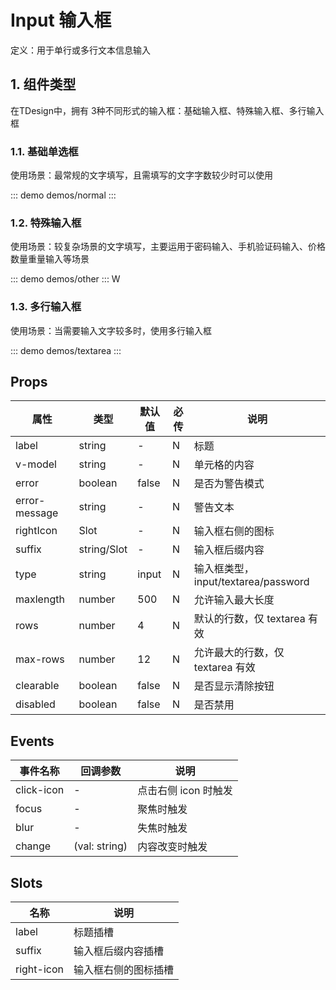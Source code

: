 # Input 输入框

定义：用于单行或多行文本信息输入

## 1. 组件类型

在TDesign中，拥有 3种不同形式的输入框：基础输入框、特殊输入框、多行输入框

### 1.1. 基础单选框

使用场景：最常规的文字填写，且需填写的文字字数较少时可以使用

::: demo demos/normal
:::

### 1.2. 特殊输入框

使用场景：较复杂场景的文字填写，主要运用于密码输入、手机验证码输入、价格数量重量输入等场景

::: demo demos/other
:::
W

### 1.3. 多行输入框

使用场景：当需要输入文字较多时，使用多行输入框

::: demo demos/textarea
:::

## Props

| 属性          | 类型        | 默认值 | 必传 | 说明                                |
| ------------- | ----------- | ------ | ---- | ----------------------------------- |
| label         | string      | -      | N    | 标题                                |
| v-model       | string      | -      | N    | 单元格的内容                        |
| error         | boolean     | false  | N    | 是否为警告模式                      |
| error-message | string      | -      | N    | 警告文本                            |
| rightIcon     | Slot        | -      | N    | 输入框右侧的图标                    |
| suffix        | string/Slot | -      | N    | 输入框后缀内容                      |
| type          | string      | input  | N    | 输入框类型，input/textarea/password |
| maxlength     | number      | 500    | N    | 允许输入最大长度                    |
| rows          | number      | 4      | N    | 默认的行数，仅 textarea 有效        |
| max-rows      | number      | 12     | N    | 允许最大的行数，仅 textarea 有效    |
| clearable     | boolean     | false  | N    | 是否显示清除按钮                    |
| disabled      | boolean     | false  | N    | 是否禁用                            |

## Events

| 事件名称   | 回调参数      | 说明                 |
| ---------- | ------------- | -------------------- |
| click-icon | -             | 点击右侧 icon 时触发 |
| focus      | -             | 聚焦时触发           |
| blur       | -             | 失焦时触发           |
| change     | (val: string) | 内容改变时触发       |

## Slots

| 名称       | 说明                 |
| ---------- | -------------------- |
| label      | 标题插槽             |
| suffix     | 输入框后缀内容插槽   |
| right-icon | 输入框右侧的图标插槽 |
